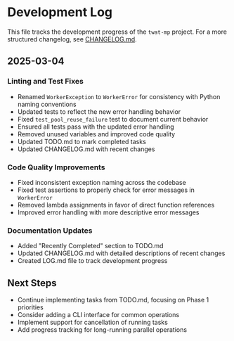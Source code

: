 # Development Log

This file tracks the development progress of the `twat-mp` project. For a more structured changelog, see [CHANGELOG.md](CHANGELOG.md).

## 2025-03-04

### Linting and Test Fixes

- Renamed `WorkerException` to `WorkerError` for consistency with Python naming conventions
- Updated tests to reflect the new error handling behavior
- Fixed `test_pool_reuse_failure` test to document current behavior
- Ensured all tests pass with the updated error handling
- Removed unused variables and improved code quality
- Updated TODO.md to mark completed tasks
- Updated CHANGELOG.md with recent changes

### Code Quality Improvements

- Fixed inconsistent exception naming across the codebase
- Fixed test assertions to properly check for error messages in `WorkerError`
- Removed lambda assignments in favor of direct function references
- Improved error handling with more descriptive error messages

### Documentation Updates

- Added "Recently Completed" section to TODO.md
- Updated CHANGELOG.md with detailed descriptions of recent changes
- Created LOG.md file to track development progress

## Next Steps

- Continue implementing tasks from TODO.md, focusing on Phase 1 priorities
- Consider adding a CLI interface for common operations
- Implement support for cancellation of running tasks
- Add progress tracking for long-running parallel operations 